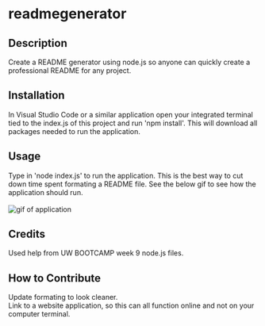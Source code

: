# readmegenerator

## Description

Create a README generator using node.js so anyone can quickly create a professional README for any project.

## Installation

In Visual Studio Code or a similar application open your integrated terminal tied to the index.js of this project and run 'npm install'. This will download all packages needed to run the application.

## Usage

Type in 'node index.js' to run the application. This is the best way to cut down time spent formating a README file. See the below gif to see how the application should run.
<br>
<br>
![gif of application](https://media.giphy.com/media/vFKqnCdLPNOKc/giphy.gif)

## Credits

Used help from UW BOOTCAMP week 9 node.js files.

## How to Contribute

Update formating to look cleaner. <br>
Link to a website application, so this can all function online and not on your computer terminal.